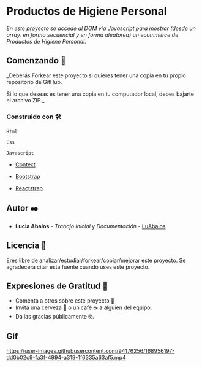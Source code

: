 # Productos de Higiene Personal

_En este proyecto se accede al DOM vía Javascript para mostrar (desde un array, en forma secuencial y en forma aleatorea) un ecommerce de Productos de Higiene Personal._

## Comenzando 🚀

_Deberás Forkear este proyecto si quieres tener una copia en tu propio repositorio de GitHub.

Si lo que deseas es tener una copia en tu computador local, debes bajarte el archivo ZIP._

### Construido con 🛠️

```
Html 
```
```
Css
```
```
Javascript
```

- [Context](https://www.npmjs.com/package/context)

- [Bootstrap](https://getbootstrap.com/)

- [Reactstrap ](https://reactstrap.github.io/?path=/story/home-installation--page)

## Autor ✒️


* **Lucia Abalos** - *Trabajo Inicial* y *Documentación* - [LuAbalos](https://github.com/LuAbalos) 

## Licencia 📄

Eres libre de analizar/estudiar/forkear/copiar/mejorar este proyecto. Se agradecerá citar esta fuente cuando uses este proyecto.
## Expresiones de Gratitud 🎁

* Comenta a otros sobre este proyecto 📢
* Invita una cerveza 🍺 o un café ☕ a alguien del equipo. 
* Da las gracias públicamente 🤓.


## Gif
https://user-images.githubusercontent.com/94176256/168956197-dd0b02c9-fa3f-4994-a319-1f6335a63af5.mp4

